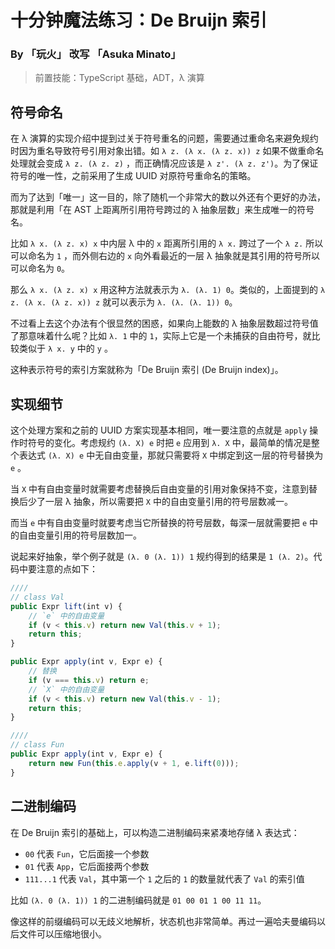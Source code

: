 # 十分钟魔法练习：De Bruijn 索引

### By 「玩火」 改写 「Asuka Minato」

> 前置技能：TypeScript 基础，ADT，λ 演算

## 符号命名

在 λ 演算的实现介绍中提到过关于符号重名的问题，需要通过重命名来避免规约时因为重名导致符号引用对象出错。如 `λ z. (λ x. (λ z. x)) z` 如果不做重命名处理就会变成 `λ z. (λ z. z)` ，而正确情况应该是 `λ z'. (λ z. z')`。为了保证符号的唯一性，之前采用了生成 UUID 对原符号重命名的策略。

而为了达到「唯一」这一目的，除了随机一个非常大的数以外还有个更好的办法，那就是利用「在 AST 上距离所引用符号跨过的 λ 抽象层数」来生成唯一的符号名。

比如 `λ x. (λ z. x) x` 中内层 λ 中的 `x` 距离所引用的 `λ x.` 跨过了一个 `λ z.` 所以可以命名为 `1` ，而外侧右边的 `x` 向外看最近的一层 λ 抽象就是其引用的符号所以可以命名为 `0`。

那么 `λ x. (λ z. x) x` 用这种方法就表示为 `λ. (λ. 1) 0`。类似的，上面提到的 `λ z. (λ x. (λ z. x)) z` 就可以表示为 `λ. (λ. (λ. 1)) 0`。

不过看上去这个办法有个很显然的困惑，如果向上能数的 λ 抽象层数超过符号值了那意味着什么呢？比如 `λ. 1` 中的 `1`，实际上它是一个未捕获的自由符号，就比较类似于 `λ x. y` 中的 `y` 。

这种表示符号的索引方案就称为「De Bruijn 索引 (De Bruijn index)」。

## 实现细节

这个处理方案和之前的 UUID 方案实现基本相同，唯一要注意的点就是 `apply` 操作时符号的变化。考虑规约 `(λ. X) e` 时把 `e` 应用到 `λ. X` 中，最简单的情况是整个表达式 `(λ. X) e` 中无自由变量，那就只需要将 `X` 中绑定到这一层的符号替换为 `e` 。

当 `X` 中有自由变量时就需要考虑替换后自由变量的引用对象保持不变，注意到替换后少了一层 λ 抽象，所以需要把 `X` 中的自由变量引用的符号层数减一。

而当 `e` 中有自由变量时就要考虑当它所替换的符号层数，每深一层就需要把 `e` 中的自由变量引用的符号层数加一。

说起来好抽象，举个例子就是 `(λ. 0 (λ. 1)) 1` 规约得到的结果是 `1 (λ. 2)`。代码中要注意的点如下：

```ts
////
// class Val
public Expr lift(int v) {
    // `e` 中的自由变量
    if (v < this.v) return new Val(this.v + 1);
    return this;
}

public Expr apply(int v, Expr e) {
    // 替换
    if (v === this.v) return e;
    // `X` 中的自由变量
    if (v < this.v) return new Val(this.v - 1);
    return this;
}

////
// class Fun
public Expr apply(int v, Expr e) {
    return new Fun(this.e.apply(v + 1, e.lift(0)));
}
```

## 二进制编码

在 De Bruijn 索引的基础上，可以构造二进制编码来紧凑地存储 λ 表达式：

- `00` 代表 `Fun`，它后面接一个参数
- `01` 代表 `App`，它后面接两个参数
- `111...1` 代表 `Val`，其中第一个 `1` 之后的 `1` 的数量就代表了 `Val` 的索引值

比如 `(λ. 0 (λ. 1)) 1` 的二进制编码就是 `01 00 01 1 00 11 11`。

像这样的前缀编码可以无歧义地解析，状态机也非常简单。再过一遍哈夫曼编码以后文件可以压缩地很小。
